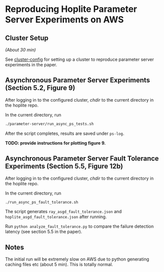 # Reproducing Hoplite Parameter Server Experiments on AWS

## Cluster Setup

_(About 30 min)_

See [cluster-config](../ray_serve/cluster-config) for setting up a cluster to reproduce parameter server experiments in the paper.

## Asynchronous Parameter Server Experiments (Section 5.2, Figure 9)

After logging in to the configured cluster, *chdir* to the current directory in the hoplite repo.

In the current directory, run

```bash
./parameter-server/run_async_ps_tests.sh
```

After the script completes, results are saved under `ps-log`.

**TODO: provide instructions for plotting figure 9.**

## Asynchronous Parameter Server Fault Tolerance Experiments (Section 5.5, Figure 12b)

After logging in to the configured cluster, *chdir* to the current directory in the hoplite repo.

In the current directory, run

```bash
./run_async_ps_fault_tolerance.sh
```

The script generates `ray_asgd_fault_tolerance.json` and `hoplite_asgd_fault_tolerance.json` after running.

Run `python analyze_fault_tolerance.py` to compare the failure detection latency (see section 5.5 in the paper).

## Notes

The initial run will be extremely slow on AWS due to python generating caching files etc (about 5 min). This is totally normal.
